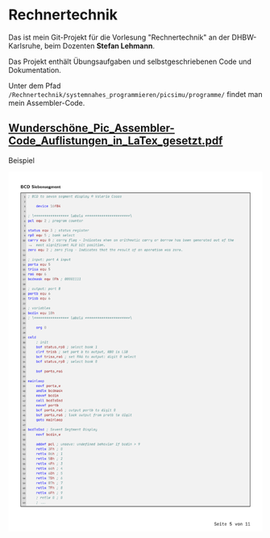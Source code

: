 # Rechnertechnik

Das ist mein Git-Projekt für die Vorlesung "Rechnertechnik" an der DHBW-Karlsruhe, beim Dozenten **Stefan Lehmann**.

Das Projekt enthält Übungsaufgaben und selbstgeschriebenen Code und Dokumentation.

Unter dem Pfad ```/Rechnertechnik/systemnahes_programmieren/picsimu/programme/``` findet man mein Assembler-Code.


## [Wunderschöne_Pic_Assembler-Code_Auflistungen_in_LaTex_gesetzt.pdf](Wundersch%C3%B6ne_Pic_Assembler-Code_Auflistungen_in_LaTex_gesetzt.pdf)

Beispiel

![assembler_listing.png](images%2Fassembler_listing.png)

